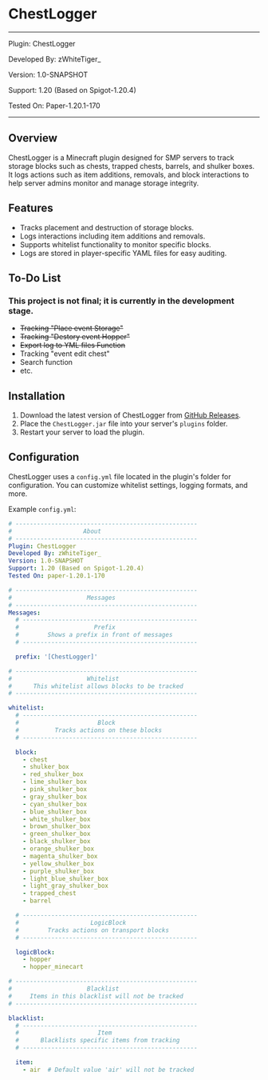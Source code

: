 # ChestLogger

---

Plugin: ChestLogger

Developed By: zWhiteTiger_

Version: 1.0-SNAPSHOT

Support: 1.20 (Based on Spigot-1.20.4)

Tested On: Paper-1.20.1-170

---

## Overview

ChestLogger is a Minecraft plugin designed for SMP servers to track storage blocks such as chests, trapped chests, barrels, and shulker boxes. It logs actions such as item additions, removals, and block interactions to help server admins monitor and manage storage integrity.

## Features

- Tracks placement and destruction of storage blocks.
- Logs interactions including item additions and removals.
- Supports whitelist functionality to monitor specific blocks.
- Logs are stored in player-specific YAML files for easy auditing.

## To-Do List
### This project is not final; it is currently in the development stage.
- ~~Tracking "Place event Storage"~~
- ~~Tracking "Destory event Hopper"~~
- ~~Export log to YML files Function~~
- Tracking "event edit chest"
- Search function
- etc.

## Installation

1. Download the latest version of ChestLogger from [GitHub Releases](https://github.com/zWhiteTiger/ChestLogger/releases).
2. Place the `ChestLogger.jar` file into your server's `plugins` folder.
3. Restart your server to load the plugin.

## Configuration

ChestLogger uses a `config.yml` file located in the plugin's folder for configuration. You can customize whitelist settings, logging formats, and more.

Example `config.yml`:

```yml
# ---------------------------------------------------
#                    About
# ---------------------------------------------------
Plugin: ChestLogger
Developed By: zWhiteTiger_
Version: 1.0-SNAPSHOT
Support: 1.20 (Based on Spigot-1.20.4)
Tested On: paper-1.20.1-170

# ---------------------------------------------------
#                     Messages
# ---------------------------------------------------
Messages:
  # -------------------------------------------------
  #                     Prefix
  #        Shows a prefix in front of messages
  # -------------------------------------------------

  prefix: '[ChestLogger]'

# ---------------------------------------------------
#                     Whitelist
#      This whitelist allows blocks to be tracked
# ---------------------------------------------------

whitelist:
  # -------------------------------------------------
  #                      Block
  #          Tracks actions on these blocks
  # -------------------------------------------------

  block:
    - chest
    - shulker_box
    - red_shulker_box
    - lime_shulker_box
    - pink_shulker_box
    - gray_shulker_box
    - cyan_shulker_box
    - blue_shulker_box
    - white_shulker_box
    - brown_shulker_box
    - green_shulker_box
    - black_shulker_box
    - orange_shulker_box
    - magenta_shulker_box
    - yellow_shulker_box
    - purple_shulker_box
    - light_blue_shulker_box
    - light_gray_shulker_box
    - trapped_chest
    - barrel

  # -------------------------------------------------
  #                    LogicBlock
  #        Tracks actions on transport blocks
  # -------------------------------------------------

  logicBlock:
    - hopper
    - hopper_minecart

# ---------------------------------------------------
#                     Blacklist
#     Items in this blacklist will not be tracked
# ---------------------------------------------------

blacklist:
  # -------------------------------------------------
  #                      Item
  #      Blacklists specific items from tracking
  # -------------------------------------------------

  item:
    - air  # Default value 'air' will not be tracked
